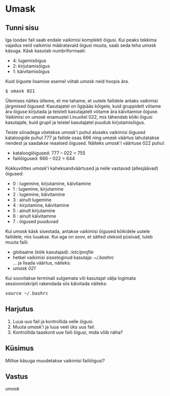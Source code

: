 # Umask

## Tunni sisu

Iga loodav fail saab endale vaikimisi komplekti õigusi. Kui peaks tekkima vajadus neid vaikimisi määratavaid õigusi muuta, saab seda teha *umask* käsuga. Käsk kasutab numbriformaati:<br>
<ul>
<li>4: lugemisõigus</li>
<li>2: kirjutamisõigus</li>
<li>1: käivitamisõigus</li>
</ul>

Kuid õiguste lisamise asemel võtab *umask* neid hoopis ära.

<pre>
$ umask 021
</pre>

Ülemises näites ütleme, et me tahame, et uutele failidele antaks vaikimisi järgmised õigused: Kasutajatel on ligipääs kõigele, kuid gruppidelt võtame ära õiguse kirjutada ja teistelt kasutajatelt võtame ära käivitamise õiguse. Vaikimisi on *umask* enamustel Linuxitel 022, mis tähendab kõiki õigusi kasutajale, kuid grupil ja teistel kasutajatel puudub kirjutamisõigus.

Teiste sõnadega võetakse *umask*'i puhul aluseks vaikimisi õigused kataloogide puhul 777 ja failide osas 666 ning *umask* väärtus lahutatakse nendest ja saadakse reaalsed õigused.
Näiteks *umask*'i väärtuse 022 puhul:
* kataloogiõigused: 777 – 022 = 755
* failiõigused: 666 – 022 = 644

Kokkuvõttes *umask*'i kaheksandväärtused ja neile vastavad (allesjäävad) õigused:
* 0 : lugemine, kirjutamine, käivitamine
* 1 : lugemine, kirjutamine
* 2 : lugemine, käivitamine
* 3 : ainult lugemine
* 4 : kirjutamine, käivitamine
* 5 : ainult kirjutamine
* 6 : ainult käivitamine
* 7 : õigused puuduvad

Kui *umask* käsk sisestada, antakse vaikimisi õigused kõikidele uutele failidele, mis luuakse. Kui aga on soov, et sätted oleksid püsivad, tuleb muuta faili:
* globaalne (kõik kasutajad): <i>/etc/profile</i>
* hetkel vaikimisi sisseloginud kasutaja: <i>~/.bashrc</i><br>
... ja lisada väärtus, näiteks:
* <i>umask 021</i>

Kui soovitakse terminali sulgemata või kasutajat välja logimata sessiooniskripti rakendada siis käivitada näiteks:
<pre>
source ~/.bashrc
</pre>

## Harjutus

<ol>
<li> Luua uus fail ja kontrollida selle õigusi.</li>
<li> Muuta <i>umask</i>'i ja luua veel üks uus fail.</li>
<li> Kontrollida taaskord uue faili õigusi, mida võib näha?</li>
</ol>

## Küsimus

Millise käsuga muudetakse vaikimisi failiõigusi?

## Vastus

*umask*
